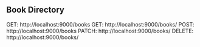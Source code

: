 ## Book Directory

GET: http://localhost:9000/books
GET: http://localhost:9000/books/<id>
POST: http://localhost:9000/books
PATCH: http://localhost:9000/books/<id>
DELETE: http://localhost:9000/books/<id>